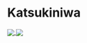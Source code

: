 # Katsukiniwa

<a href="https://github.com/katsukiniwa/github-readme-stats">
  <img align="center" src="https://github-readme-stats.vercel.app/api?username=katsukiniwa&show_icons=true&theme=radical&count_private=true" />
</a>
<a href="https://github-readme-stats.vercel.app/api/top-langs/?username=katsukiniwa&layout=compact">
  <img align="center" src="hhttps://github-readme-stats.vercel.app/api/top-langs/?username=katsukiniwa&layout=compact" />
</a>
